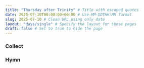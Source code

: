 ```yaml
---
title: "Thursday after Trinity" # Title with escaped quotes
date: 2025-07-10T00:00:00+00:00 # Use-MM-DDTHH:MM format
slug: 2025-07-10 # Clean URL using only date
layout: "days/single" # Specify the layout for these pages
draft: false # Set to true to hide the page
---
```


### Collect


### Hymn